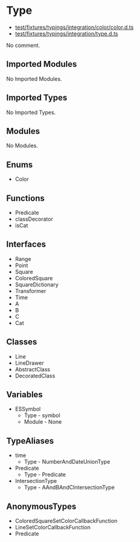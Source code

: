 # Type

* [test/fixtures/typings/integration/color/color.d.ts](/test/fixtures/typings/integration/color/color.d.ts#L1)
* [test/fixtures/typings/integration/type.d.ts](/test/fixtures/typings/integration/type.d.ts#L9)

No comment.

## Imported Modules

No Imported Modules.

## Imported Types

No Imported Types.

## Modules

No Modules.

## Enums

* Color

## Functions

* Predicate
* classDecorator
* isCat

## Interfaces

* Range
* Point
* Square
* ColoredSquare
* SquareDictionary
* Transformer
* Time
* A
* B
* C
* Cat

## Classes

* Line
* LineDrawer
* AbstractClass
* DecoratedClass

## Variables

* ESSymbol
  * Type - symbol
  * Module - None

## TypeAliases

* time
  * Type - NumberAndDateUnionType
* Predicate
  * Type - Predicate
* IntersectionType
  * Type - AAndBAndCIntersectionType

## AnonymousTypes

* ColoredSquareSetColorCallbackFunction
* LineSetColorCallbackFunction
* Predicate
